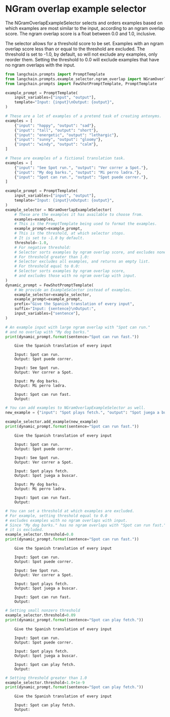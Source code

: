 # NGram overlap example selector

The NGramOverlapExampleSelector selects and orders examples based on which examples are most similar to the input, according to an ngram overlap score. The ngram overlap score is a float between 0.0 and 1.0, inclusive. 

The selector allows for a threshold score to be set. Examples with an ngram overlap score less than or equal to the threshold are excluded. The threshold is set to -1.0, by default, so will not exclude any examples, only reorder them. Setting the threshold to 0.0 will exclude examples that have no ngram overlaps with the input.


<!-- WARNING: THIS FILE WAS AUTOGENERATED! DO NOT EDIT! Instead, edit the notebook w/the location & name as this file. -->


```python
from langchain.prompts import PromptTemplate
from langchain.prompts.example_selector.ngram_overlap import NGramOverlapExampleSelector
from langchain.prompts import FewShotPromptTemplate, PromptTemplate

example_prompt = PromptTemplate(
    input_variables=["input", "output"],
    template="Input: {input}\nOutput: {output}",
)

# These are a lot of examples of a pretend task of creating antonyms.
examples = [
    {"input": "happy", "output": "sad"},
    {"input": "tall", "output": "short"},
    {"input": "energetic", "output": "lethargic"},
    {"input": "sunny", "output": "gloomy"},
    {"input": "windy", "output": "calm"},
]
```


```python
# These are examples of a fictional translation task.
examples = [
    {"input": "See Spot run.", "output": "Ver correr a Spot."},
    {"input": "My dog barks.", "output": "Mi perro ladra."},
    {"input": "Spot can run.", "output": "Spot puede correr."},
]
```


```python
example_prompt = PromptTemplate(
    input_variables=["input", "output"],
    template="Input: {input}\nOutput: {output}",
)
example_selector = NGramOverlapExampleSelector(
    # These are the examples it has available to choose from.
    examples=examples, 
    # This is the PromptTemplate being used to format the examples.
    example_prompt=example_prompt, 
    # This is the threshold, at which selector stops.
    # It is set to -1.0 by default.
    threshold=-1.0,
    # For negative threshold:
    # Selector sorts examples by ngram overlap score, and excludes none.
    # For threshold greater than 1.0:
    # Selector excludes all examples, and returns an empty list.
    # For threshold equal to 0.0:
    # Selector sorts examples by ngram overlap score,
    # and excludes those with no ngram overlap with input.
)
dynamic_prompt = FewShotPromptTemplate(
    # We provide an ExampleSelector instead of examples.
    example_selector=example_selector,
    example_prompt=example_prompt,
    prefix="Give the Spanish translation of every input",
    suffix="Input: {sentence}\nOutput:", 
    input_variables=["sentence"],
)
```


```python
# An example input with large ngram overlap with "Spot can run."
# and no overlap with "My dog barks."
print(dynamic_prompt.format(sentence="Spot can run fast."))
```

<CodeOutputBlock lang="python">

```
    Give the Spanish translation of every input
    
    Input: Spot can run.
    Output: Spot puede correr.
    
    Input: See Spot run.
    Output: Ver correr a Spot.
    
    Input: My dog barks.
    Output: Mi perro ladra.
    
    Input: Spot can run fast.
    Output:
```

</CodeOutputBlock>


```python
# You can add examples to NGramOverlapExampleSelector as well.
new_example = {"input": "Spot plays fetch.", "output": "Spot juega a buscar."}

example_selector.add_example(new_example)
print(dynamic_prompt.format(sentence="Spot can run fast."))
```

<CodeOutputBlock lang="python">

```
    Give the Spanish translation of every input
    
    Input: Spot can run.
    Output: Spot puede correr.
    
    Input: See Spot run.
    Output: Ver correr a Spot.
    
    Input: Spot plays fetch.
    Output: Spot juega a buscar.
    
    Input: My dog barks.
    Output: Mi perro ladra.
    
    Input: Spot can run fast.
    Output:
```

</CodeOutputBlock>


```python
# You can set a threshold at which examples are excluded.
# For example, setting threshold equal to 0.0
# excludes examples with no ngram overlaps with input.
# Since "My dog barks." has no ngram overlaps with "Spot can run fast."
# it is excluded.
example_selector.threshold=0.0
print(dynamic_prompt.format(sentence="Spot can run fast."))
```

<CodeOutputBlock lang="python">

```
    Give the Spanish translation of every input
    
    Input: Spot can run.
    Output: Spot puede correr.
    
    Input: See Spot run.
    Output: Ver correr a Spot.
    
    Input: Spot plays fetch.
    Output: Spot juega a buscar.
    
    Input: Spot can run fast.
    Output:
```

</CodeOutputBlock>


```python
# Setting small nonzero threshold
example_selector.threshold=0.09
print(dynamic_prompt.format(sentence="Spot can play fetch."))
```

<CodeOutputBlock lang="python">

```
    Give the Spanish translation of every input
    
    Input: Spot can run.
    Output: Spot puede correr.
    
    Input: Spot plays fetch.
    Output: Spot juega a buscar.
    
    Input: Spot can play fetch.
    Output:
```

</CodeOutputBlock>


```python
# Setting threshold greater than 1.0
example_selector.threshold=1.0+1e-9
print(dynamic_prompt.format(sentence="Spot can play fetch."))
```

<CodeOutputBlock lang="python">

```
    Give the Spanish translation of every input
    
    Input: Spot can play fetch.
    Output:
```

</CodeOutputBlock>
